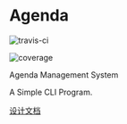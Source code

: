 # Agenda

![travis-ci](https://travis-ci.com/ZhenlyChen/Agenda-CLI.svg?branch=master)

![coverage](https://coveralls.io/repos/github/ZhenlyChen/Agenda-CLI/badge.svg?branch=master)

Agenda Management System

A Simple CLI Program.

[设计文档](./docs/cmd-design.md)